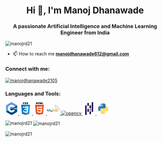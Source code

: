 <h1 align="center">Hi 👋, I'm Manoj Dhanawade</h1>
<h3 align="center">A passionate Artificial Intelligence and Machine Learning Engineer from India</h3>

<p align="left"> <img src="https://komarev.com/ghpvc/?username=manojrd21&label=Profile%20views&color=0e75b6&style=flat" alt="manojrd21" /> </p>

- 📫 How to reach me **manojdhanawade612@gmail.com**

<h3 align="left">Connect with me:</h3>
<p align="left">
<a href="https://linkedin.com/in/manojdhanawade2105" target="blank"><img align="center" src="https://raw.githubusercontent.com/rahuldkjain/github-profile-readme-generator/master/src/images/icons/Social/linked-in-alt.svg" alt="manojdhanawade2105" height="30" width="40" /></a>
</p>

<h3 align="left">Languages and Tools:</h3>
<p align="left"> <a href="https://www.w3schools.com/cpp/" target="_blank" rel="noreferrer"> <img src="https://raw.githubusercontent.com/devicons/devicon/master/icons/cplusplus/cplusplus-original.svg" alt="cplusplus" width="40" height="40"/> </a> <a href="https://www.w3schools.com/css/" target="_blank" rel="noreferrer"> <img src="https://raw.githubusercontent.com/devicons/devicon/master/icons/css3/css3-original-wordmark.svg" alt="css3" width="40" height="40"/> </a> <a href="https://www.w3.org/html/" target="_blank" rel="noreferrer"> <img src="https://raw.githubusercontent.com/devicons/devicon/master/icons/html5/html5-original-wordmark.svg" alt="html5" width="40" height="40"/> </a> <a href="https://www.mysql.com/" target="_blank" rel="noreferrer"> <img src="https://raw.githubusercontent.com/devicons/devicon/master/icons/mysql/mysql-original-wordmark.svg" alt="mysql" width="40" height="40"/> </a> <a href="https://opencv.org/" target="_blank" rel="noreferrer"> <img src="https://www.vectorlogo.zone/logos/opencv/opencv-icon.svg" alt="opencv" width="40" height="40"/> </a> <a href="https://pandas.pydata.org/" target="_blank" rel="noreferrer"> <img src="https://raw.githubusercontent.com/devicons/devicon/2ae2a900d2f041da66e950e4d48052658d850630/icons/pandas/pandas-original.svg" alt="pandas" width="40" height="40"/> </a> <a href="https://www.python.org" target="_blank" rel="noreferrer"> <img src="https://raw.githubusercontent.com/devicons/devicon/master/icons/python/python-original.svg" alt="python" width="40" height="40"/> </a> </p>

<p><img align="left" src="https://github-readme-stats.vercel.app/api/top-langs?username=manojrd21&show_icons=true&locale=en&layout=compact" alt="manojrd21" /></p>

<p>&nbsp;<img align="center" src="https://github-readme-stats.vercel.app/api?username=manojrd21&show_icons=true&locale=en" alt="manojrd21" /></p>

<p><img align="center" src="https://github-readme-streak-stats.herokuapp.com/?user=manojrd21&" alt="manojrd21" /></p>

